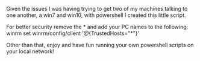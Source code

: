 Given the issues I was having trying to get two of my machines talking to one another, a win7 and win10, with powershell I created this little script.

For better security remove the * and add your PC names to the following:
winrm set winrm/config/client '@{TrustedHosts="*"}'

Other than that, enjoy and have fun running your own powershell scripts on your local network!

